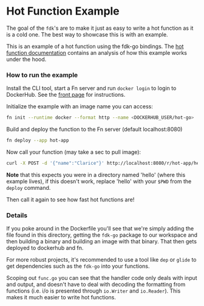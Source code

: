 # Hot Function Example

The goal of the `fdk`'s are to make it just as easy to write a hot function as
it is a cold one. The best way to showcase this is with an example.

This is an example of a hot function using the fdk-go bindings. The [hot function
documentation](https://github.com/fnproject/fn/blob/master/docs/hot-functions.md)
contains an analysis of how this example works under the hood.

### How to run the example

Install the CLI tool, start a Fn server and run `docker login` to login to
DockerHub. See the [front page](https://github.com/fnproject/fn) for
instructions. 

Initialize the example with an image name you can access:

```sh
fn init --runtime docker --format http --name <DOCKERHUB_USER/hot-go>
```

Build and deploy the function to the Fn server (default localhost:8080)

```sh
fn deploy --app hot-app
```

Now call your function (may take a sec to pull image):

```sh
curl -X POST -d '{"name":"Clarice"}' http://localhost:8080/r/hot-app/hello
```

**Note** that this expects you were in a directory named 'hello' (where this
example lives), if this doesn't work, replace 'hello' with your `$PWD` from
the `deploy` command.

Then call it again to see how fast hot functions are!

### Details

If you poke around in the Dockerfile you'll see that we're simply adding the
file found in this directory, getting the `fdk-go` package to our workspace
and then building a binary and building an image with that binary. That then
gets deployed to dockerhub and fn.

For more robust projects, it's recommended to use a tool like `dep` or
`glide` to get dependencies such as the `fdk-go` into your functions.

Scoping out `func.go` you can see that the handler code only deals with input
and output, and doesn't have to deal with decoding the formatting from
functions (i.e. i/o is presented through `io.Writer` and `io.Reader`). This
makes it much easier to write hot functions.

